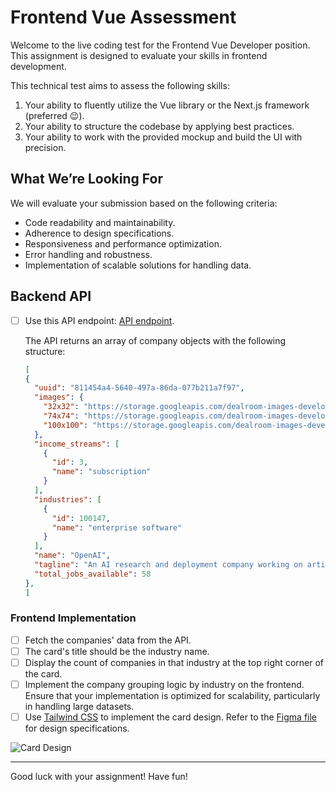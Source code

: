 # Frontend Vue Assessment

Welcome to the live coding test for the Frontend Vue Developer position. This assignment is designed to evaluate your skills in frontend development.

This technical test aims to assess the following skills:

1. Your ability to fluently utilize the Vue library or the Next.js framework (preferred 😉).
2. Your ability to structure the codebase by applying best practices.
3. Your ability to work with the provided mockup and build the UI with precision.

## What We’re Looking For

We will evaluate your submission based on the following criteria:

- Code readability and maintainability.
- Adherence to design specifications.
- Responsiveness and performance optimization.
- Error handling and robustness.
- Implementation of scalable solutions for handling data.

## Backend API

- [ ] Use this API endpoint: [API endpoint](https://fs-industry-card.onrender.com/api/companies).

  The API returns an array of company objects with the following structure:

  ```json
  [
  {
    "uuid": "811454a4-5640-497a-86da-077b211a7f97",
    "images": {
      "32x32": "https://storage.googleapis.com/dealroom-images-development/e0/MzI6MzI6Y29tcGFueUBzMy1ldS13ZXN0LTEuYW1hem9uYXdzLmNvbS9kZWFscm9vbS1pbWFnZXMvMjAyNC8wNC8zMC9iOGY3YjhlZjQ3M2E0NDlhZjI1OTQ0NDc1ZTgxZmE3Mw==.png",
      "74x74": "https://storage.googleapis.com/dealroom-images-development/23/NzQ6NzQ6Y29tcGFueUBzMy1ldS13ZXN0LTEuYW1hem9uYXdzLmNvbS9kZWFscm9vbS1pbWFnZXMvMjAyNC8wNC8zMC9iOGY3YjhlZjQ3M2E0NDlhZjI1OTQ0NDc1ZTgxZmE3Mw==.png",
      "100x100": "https://storage.googleapis.com/dealroom-images-development/0b/MTAwOjEwMDpjb21wYW55QHMzLWV1LXdlc3QtMS5hbWF6b25hd3MuY29tL2RlYWxyb29tLWltYWdlcy8yMDI0LzA0LzMwL2I4ZjdiOGVmNDczYTQ0OWFmMjU5NDQ0NzVlODFmYTcz.png"
    },
    "income_streams": [
      {
        "id": 3,
        "name": "subscription"
      }
    ],
    "industries": [
      {
        "id": 100147,
        "name": "enterprise software"
      }
    ],
    "name": "OpenAI",
    "tagline": "An AI research and deployment company working on artificial general intelligence and generative AI",
    "total_jobs_available": 58
  },
  ]


### Frontend Implementation

- [ ] Fetch the companies' data from the API.
- [ ] The card's title should be the industry name.
- [ ] Display the count of companies in that industry at the top right corner of the card.
- [ ] Implement the company grouping logic by industry on the frontend. Ensure that your implementation is optimized for scalability, particularly in handling large datasets.
- [ ] Use [Tailwind CSS](https://tailwindcss.com/) to implement the card design. Refer to the [Figma file](https://www.figma.com/design/9GvGhDV1Te6bQzS1GLoj8J/Dealroom-FE-Assessment?node-id=0%3A1&t=I6Ph4vb2EAvbkQQ7-1) for design specifications.

![Card Design](./assets/card.svg)


---

Good luck with your assignment! Have fun!
